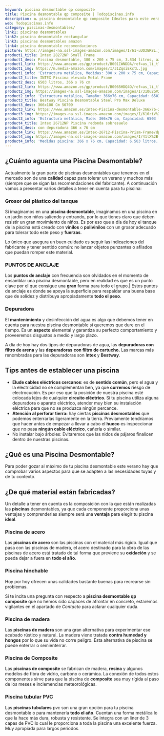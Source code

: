 ```yaml
---
keyword: piscina desmontable qp composite
title: Piscina desmontable qp composite | Todopiscinas.info
description: 🏊 piscina desmontable qp composite Ideales para este verano 2021. Aquí puedes comprar piscina desmontable qp composite y comparar con otras similares. No dejes escapar piscina desmontable qp composite a un precio realmente tentador.
web: Todopiscinas.info
category: piscinas-desmontables/
link1: piscinas desmontables
link2: piscina desmontable rectangular
link3: piscinas desmontables amazon
link4: piscina desmontable recomendaciones
picture: https://images-na.ssl-images-amazon.com/images/I/61-uUQ3GR8L.jpg
product1_title: Intex 28272NP Small Frame
product1_desc: Piscina desmontable, 300 x 200 x 75 cm, 3.834 litros, azul
product1_link: https://www.amazon.es/gp/product/B001IWNDDA/ref=as_li_tl?ie=UTF8&camp=3638&creative=24630&creativeASIN=B001IWNDDA&linkCode=as2&tag=todopiscinas0e-21&linkId=25b9d647487c889cb6ef56ed63f50ca1
product1_img: https://m.media-amazon.com/images/I/31ZqsiEkctL.jpg
product1_info: 'Estructura metálica, Medidas: 300 x 200 x 75 cm, Capacidad: 3.834 litros, Para 6 personas (+ 6 años), Fácil montaje, Forma rectangular'
product2_title: INTEX Piscina elevada Metal Frame
product2_desc: 6503 litros, 366 x 76 cm
product2_link: https://www.amazon.es/gp/product/B0065HDQ4O/ref=as_li_tl?ie=UTF8&camp=3638&creative=24630&creativeASIN=B0065HDQ4O&linkCode=as2&tag=todopiscinas0e-21&linkId=ed2430e3ba564d3527ee103df33ed7b3
product2_img: https://images-na.ssl-images-amazon.com/images/I/31Ou2GV2SAL.jpg
product2_info: 'Estructura metálica, Tamaño: 366x76 cm, Capacidad: 6503 litros, Forma circular, De 4 a 7 personas (+6 años)'
product3_title: Bestway Piscina Desmontable Steel Pro Max Deluxe
product3_desc: 366x100 Cm 56709
product3_link: https://www.amazon.es/Intex-Piscina-desmontable-366x76-28210NP/dp/B0065HDQ4O?__mk_es_ES=%C3%85M%C3%85%C5%BD%C3%95%C3%91&crid=25UQGV9HG2INI&dchild=1&keywords=piscinas+desmontables&qid=1615854176&sprefix=piscinas+dem%2Caps%2C201&sr=8-5&linkCode=ll1&tag=todopiscinas0e-21&linkId=34f200977c6cbaab1f3f4d9ac0e64755&language=es_ES&ref_=as_li_ss_tl
product3_img: https://images-na.ssl-images-amazon.com/images/I/616riV%2BiY3L.jpg
product3_info: 'Estructura metálica, Mide: 366x76 cm, Capacidad: 6503 litros, De 4 a 7 personas mayores de 6 años, Forma circular, Tecnología Super-Tough'
product4_title: Intex 26712NP Piscina redonda sobresuelo
product4_desc: con depuradora 366 x 76 cm
product4_link: https://www.amazon.es/Intex-26712-Piscina-Prism-Frame/dp/B07FB823GL?__mk_es_ES=%C3%85M%C3%85%C5%BD%C3%95%C3%91&dchild=1&keywords=piscinas+desmontables+con+depuradora&qid=1615936418&sr=8-5&linkCode=ll1&tag=todopiscinas0e-21&linkId=d98699de7830cd471766fa1daa36de34&language=es_ES&ref_=as_li_ss_tl
product4_img: https://images-na.ssl-images-amazon.com/images/I/41lX%2B-YpibL.jpg
product4_info: 'Medidas piscina: 366 x 76 cm, Capacidad: 6.503 litros, Incluye depuradora de cartucha A, Lona resistente triple capa'
---
```



<external-banner></external-banner>


<brand-panel :title=product1_title :desc=product1_desc :img=product1_img :link=product1_link></brand-panel>


## ¿Cuánto aguanta una Piscina Desmontable?

Actualmente la gran parte de piscinas desmontables que tenemos en el mercado son de una **calidad** capaz para tolerar un verano y muchos más (siempre que se sigan las recomendaciones del fabricante). A continuación vamos a presentar varios detalles a tener en cuenta para tu piscina:


### Grosor del plástico del tanque

Si imaginamos en una **piscina desmontable**, imaginamos en una piscina en un jardín con niños saliendo y entrando, por lo que tienes claro que deben resistir un gran movimiento de niños. Es por eso que a día de hoy el tanque de la piscina está creado con **vinilos** o **polivinilos** con un grosor adecuado para tolerar todo este peso y **fuerzas**.

Lo único que asegura un	 buen cuidado es seguir las indicaciones del fabricante y tener sentido común: no lanzar objetos punzantes o afilados que puedan romper este material.


### PUNTOS DE ANCLAJE

Los **puntos de anclaje** con frecuencia son olvidados en el momento de ensamblar una piscina desmontable, pero en realidad es que es un punto clave por el que consigue una **gran** forma para todo el grupo.| Estos puntos de anclaje es donde se apoya la superficie para respaldar una buena base que de solidez y distribuya apropiadamente **todo el peso**.


### Depuradora

El **mantenimiento** y desinfección del agua es algo que debemos tener en cuenta para nuestra piscina desmontable si queremos que dure en el tiempo. Es un **aspecto** elemental y garantiza su perfecto comportamiento y proveeremos disgustos a medio y largo plazo.

A día de hoy hay dos tipos de depuradoras de agua, las **depuradoras con filtro de arena** y  las **depuradoras** **con filtro de cartucho.** Las marcas más renombradas para las depuradoras son **Intex** y **Bestway**.


## Tips antes de establecer una piscina



*   **Elude cables eléctricos cercanos**: es de **sentido común**, pero el agua y la electricidad no se complementan ben, ya que **corremos** riesgo de electrocución. Es por eso que la posición de nuestra piscina esté colocada lejos de cualquier **circuito eléctrico**. Si tu piscina utiliza alguna depuradora o aparato eléctrico, atender muy bien su instalación eléctrica para que no se produzca ningún percance.
*   **Atención al perforar tierra:** hay ciertas **piscinas desmontables** que podemos enterrarlas ligeramente en la tierra. Previamente tendríamos que hacer antes de empezar a llevar a cabo el **hueco** es inspeccionar que no pasa **ningún cable eléctrico**, cañería o similar.
*   No instalar bajo árboles: Evitaremos que las nidos de pájaros finalicen dentro de nuestras piscinas.
## ¿Qué es una Piscina Desmontable?



Para poder gozar al máximo de tu piscina desmontable este verano  hay que comprobar varios aspectos para que se adapten a las necesidades tuyas y de tu contexto.


## ¿De qué material están fabricadas?

Un detalle a tener en cuenta es la composición con la que están realizadas las **piscinas** desmontables, ya que cada componente proporciona unas ventajas y comprenderlas siempre será una **ventaja** para elegir tu piscina **ideal**.


### Piscina de acero

Las **piscinas de acero** son las piscinas con el material más rígido. Igual que pasa con las piscinas de madera, el acero destinado para la obra de las piscinas de acero está tratado de tal forma que previene su **oxidación** y se pueda dejar a fuera en **todo el año**.


### Piscina hinchable

 Hoy por hoy ofrecen unas calidades bastante buenas para recrearse sin problemas.

Si te incita una pregunta con respecto a **piscina desmontable qp composite** que no hemos sido capaces de afrontar en concreto, estaremos vigilantes en el apartado de _Contacto_ para aclarar cualquier duda.


### Piscina de madera

Las **piscinas de madera** son una gran alternativa para experimentar ese acabado rústico y natural. La madera viene tratada **contra humedad y hongos** por lo que su vida no corre peligro. Esta alternativa de piscina se puede enterrar o semienterrar.


### Piscina de Composite

Las **piscinas de composite** se fabrican de madera, **resina** y algunos modelos de fibra de vidrio, carbono o cerámica. La conexión de todos estos componentes sirve para que la piscina de **composite** sea muy rígida al paso de los meses e inclemencias meteorológicas.


### Piscina tubular PVC

Las **piscinas tubulares** pvc son una gran opción para tu piscina desmontable o para mantenerla **todo el año**. Cuentan una forma metálica lo que la hace más dura, robusta y resistente. Se integra con un liner de 3 capas de PVC lo cual le proporciona a toda la piscina una excelente fuerza. Muy apropiada para largos periodos.

<stats-list :link1=link1 :link2=link2 :link3=link3 :link4=link4 :category=category></stats-list>